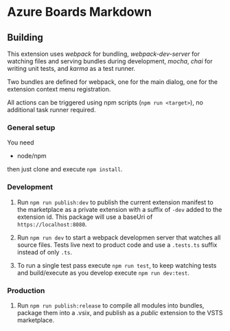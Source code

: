 # Azure Boards Markdown #



## Building ##

This extension uses *webpack* for bundling, *webpack-dev-server* for watching files and serving bundles during development, *mocha*, *chai* for writing unit tests, and *karma* as a test runner.

Two bundles are defined for webpack, one for the main dialog, one for the extension context menu registration. 

All actions can be triggered using npm scripts (`npm run <target>`), no additional task runner required.  

### General setup ###

You need

* node/npm

then just clone and execute `npm install`.

### Development ###

1. Run `npm run publish:dev` to publish the current extension manifest to the marketplace as a private extension with a suffix of `-dev` added to the extension id. This package will use a baseUri of `https://localhost:8080`. 

2. Run `npm run dev` to start a webpack developmen server that watches all source files. Tests live next to product code and use a `.tests.ts` suffix instead of only `.ts`.

3. To run a single test pass execute `npm run test`, to keep watching tests and build/execute as you develop execute `npm run dev:test`.

### Production ###

 1. Run `npm run publish:release` to compile all modules into bundles, package them into a .vsix, and publish as a *public* extension to the VSTS marketplace.
